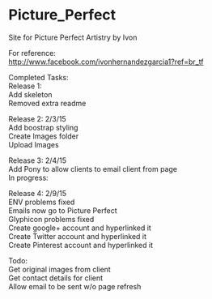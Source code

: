 # Picture_Perfect
Site for Picture Perfect Artistry by Ivon<br>

For reference:<br>
http://www.facebook.com/ivonhernandezgarcia1?ref=br_tf<br>

Completed Tasks:<br>
Release 1: <br>
Add skeleton<br>
Removed extra readme

Release 2: 2/3/15<br>
Add boostrap styling<br>
Create Images folder<br>
Upload Images<br>

Release 3: 2/4/15<br>
Add Pony to allow clients to email client from page<br> 
In progress:<br>

Release 4: 2/9/15<br>
ENV problems fixed<br>
Emails now go to Picture Perfect<br>
Glyphicon problems fixed<br>
Create google+ account and hyperlinked it<br>
Create Twitter account and hyperlinked it<br>
Create Pinterest account and hyperlinked it<br>

Todo:<br>
Get original images from client<br>
Get contact details for client<br>
Allow email to be sent w/o page refresh<br>

